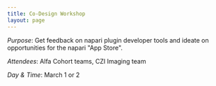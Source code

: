 ```yaml
---
title: Co-Design Workshop
layout: page
---
```


*Purpose*: Get feedback on napari plugin developer tools and ideate on opportunities for the napari "App Store".

*Attendees*: Alfa Cohort teams, CZI Imaging team

*Day & Time*: March 1 or 2
